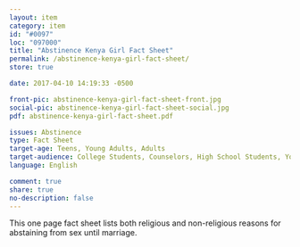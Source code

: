 ```yaml
---
layout: item
category: item
id: "#0097"
loc: "097000"
title: "Abstinence Kenya Girl Fact Sheet"
permalink: /abstinence-kenya-girl-fact-sheet/
store: true

date: 2017-04-10 14:19:33 -0500

front-pic: abstinence-kenya-girl-fact-sheet-front.jpg
social-pic: abstinence-kenya-girl-fact-sheet-social.jpg
pdf: abstinence-kenya-girl-fact-sheet.pdf

issues: Abstinence
type: Fact Sheet
target-age: Teens, Young Adults, Adults
target-audience: College Students, Counselors, High School Students, Youth Group
language: English

comment: true
share: true
no-description: false
---
```

This one page fact sheet lists both religious and non-religious reasons for abstaining from sex until marriage.